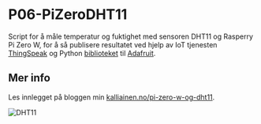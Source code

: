 # P06-PiZeroDHT11
Script for å måle temperatur og fuktighet med sensoren DHT11 og Rasperry Pi Zero W, 
for å så publisere resultatet ved hjelp av IoT tjenesten [ThingSpeak](https://thingspeak.com/) og Python [biblioteket](https://github.com/adafruit/DHT-sensor-library) til [Adafruit](https://www.adafruit.com/).

## Mer info
Les innlegget på bloggen min [kalliainen.no/pi-zero-w-og-dht11](https://kalliainen.no/pi-zero-w-og-dht11).

![DHT11](https://kalliainen.no/img/sensorer/DSC_0300.jpg)
